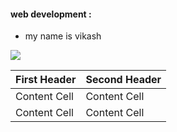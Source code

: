 #### web development :
- my name is vikash

![](https://images.unsplash.com/photo-1685491107139-7d7f4f17b3eb?ixlib=rb-4.0.3&ixid=M3wxMjA3fDB8MHxwaG90by1wYWdlfHx8fGVufDB8fHx8fA%3D%3D&auto=format&fit=crop&w=388&q=80)


| First Header  | Second Header |
| ------------- | ------------- |
| Content Cell  | Content Cell  |
| Content Cell  | Content Cell  |